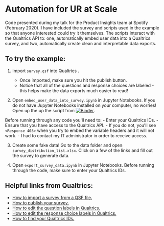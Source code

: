 # Automation for UR at Scale
Code presented during my talk for the Product Insights team at Spotify (February 2020). I have included the survey and scripts used in the example so that anyone interested could try it themselves. The scripts interact with the Qualtrics API to: one, automatically embed user data into a Qualtrics survey, and two, automatically create clean and interpretable data exports.

## To try the example:
1. Import `survey.qsf` into Qualtrics .
    - Once imported, make sure you hit the publish button.
    - Notice that all of the questions and response choices are labeled - this helps make the data exports much easier to read!

2. Open `embed_user_data_into_survey.ipynb` in Jupyter Notebooks. If you do not have Jupyter Notebooks installed on your computer, no worries! Open up the up the script from [![Binder](https://mybinder.org/badge_logo.svg)](https://mybinder.org/v2/gh/alexdsbreslav/automation_for_ur_at_scale/master?filepath=scripts).  

Before running through any code you'll need to:
    - Enter your Qualtrics IDs.
    - Ensure that you have access to the Qualtrics API.
        - If you do not, you'll see `<Response 403>` when you try to embed the variable headers and it will not work. 
        - I had to contact my IT administrator in order to receive access.
  
3. Create some fake data! Go to the data folder and open `survey_distribution_list.xlsx`. Click on a few of the links and fill out the survey to generate data.

4. Open `export_survey_data.ipynb` in Jupyter Notebooks. Before running through the code, make sure to enter your Qualtrics IDs.

## Helpful links from Qualtrics:
- [How to import a survey from a QSF file.](https://www.qualtrics.com/support/survey-platform/survey-module/survey-tools/import-and-export-surveys/#ImportingASurvey)
- [How to publish your survey.](https://www.qualtrics.com/support/survey-platform/survey-module/survey-publishing-versions/#PublishingNew)
- [How to edit the question labels in Qualtrics.](https://www.qualtrics.com/support/survey-platform/survey-module/editing-questions/formatting-questions/#EditingQuestionLabels)
- [How to edit the response choice labels in Qualtrics.](https://www.qualtrics.com/support/survey-platform/survey-module/question-options/recode-values/#RecodingValuesAndChangingVariableLabels)
- [How to find your Qualtrics IDs.](https://www.qualtrics.com/support/integrations/api-integration/finding-qualtrics-ids/#LocatingQualtricsIDs)
